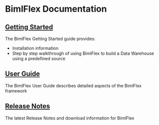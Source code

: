 # BimlFlex Documentation

## [Getting Started](getting-started/intro-videos.md)

The BimlFlex Getting Started guide provides:

* Installation information
* Step by step walkthrough of using BimlFlex to build a Data Warehouse using a predefined source

## [User Guide](user-guide/index.md)

The BimlFlex User Guide describes detailed aspects of the BimlFlex framework

<!--
## [Tips and Tricks](tips-and-tricks/index.md)

BimlFlex Tips & Tricks is a set of focused design and implementation notes that quickly illustrates a core feature, nifty trick or similar
-->

## [Release Notes](release-notes/release-notes.md)

The latest Release Notes and download information for BimlFlex
